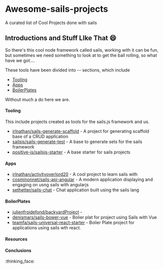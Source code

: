 # Awesome-sails-projects
A curated list of Cool Projects done with sails

## Introductions and Stuff LIke That :smile:
So there's this cool node framework called sails, working with it can be fun, but sometimes we need something to look at to get the ball rolling, so what have we got....

These tools have been divided into -- sections, which include

- [Tooling](#Tooling)
- [Apps](#Apps)
- [BoilerPlates](#Boilerplats)

Without much a do here we are.

#### Tooling
This include projects created as tools for the sails.js framework and us.

- [irlnathan/sails-generate-scaffold](https://github.com/irlnathan/sails-generate-scaffold) - A project for generating scaffold base of a CRUD appllcation
- [sailsjs/sails-generate-test](https://github.com/sailsjs/sails-generate-test) - A base to generate sets for the sails framework
- [positive-js/sailsjs-starter](https://github.com/positive-js/sailsjs-starter) - A base starter for sails projects

#### Apps
- [irlnathan/activityoverlord20](https://github.com/irlnathan/activityoverlord20) - A cool project to learn sails with 
- [cosminonnet/sails-api-angular](https://github.com/cosminonnet/sails-api-angular) - A modern application displaying and engaging on usng sails with angularjs
- [sethetter/sails-chat](https://github.com/sethetter/sails-chat) - Chat application built using the sails lang

#### BoilerPlates

- [julienfroidefond/backyardProject](https://github.com/julienfroidefond/backyardProject) - 
- [denismars/sails-bower-vue](https://github.com/denismars/sails-bower-vue) - Bolier plat for project using Sails with Vue
- [teamfa/sails-universal-react-starter](https://github.com/teamfa/sails-universal-react-starter) - Bolier Plate project for applications using sails wth react.


#### Resources



#### Conclusions
:thinking_face:
